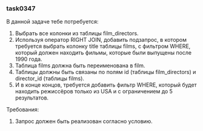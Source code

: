 
### task0347

В данной задаче тебе потребуется:
1. Выбрать все колонки из таблицы film_directors.
2. Используя оператор RIGHT JOIN, добавить подзапрос, в котором требуется выбрать колонку title таблицы films, с фильтром WHERE, который должен находить фильмы, которые были выпущены после 1990 года.
3. Таблица films должна быть переименована в film.
4. Таблицы должны быть связаны по полям id (таблицы film_directors) и director_id (таблицы films).
5. И в конце концов, требуется добавить фильтр WHERE, который будет находить режиссёров только из USA и с ограничением до 5 результатов.


Требования:
1.	Запрос должен быть реализован согласно условию.


